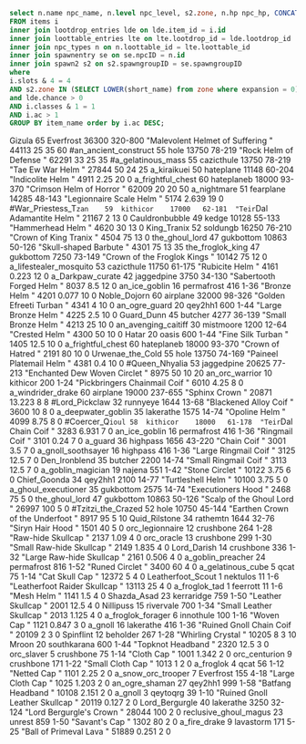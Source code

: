 ```sql
select n.name npc_name, n.level npc_level, s2.zone, n.hp npc_hp, CONCAT(n.mindmg, "-", n.maxdmg) npc_damage, i.name item_name, i.id as item_id, lde.chance, i.ac as item_ac, i.hp as item_hp
FROM items i
inner join lootdrop_entries lde on lde.item_id = i.id
inner join loottable_entries lte on lte.lootdrop_id = lde.lootdrop_id
inner join npc_types n on n.loottable_id = lte.loottable_id
inner join spawnentry se on se.npcID = n.id
inner join spawn2 s2 on s2.spawngroupID = se.spawngroupID
where
i.slots & 4 = 4
AND s2.zone IN (SELECT LOWER(short_name) from zone where expansion = 0)
and lde.chance > 0
AND i.classes & 1 = 1
AND i.ac > 1
GROUP BY item_name order by i.ac DESC;
```

Gizula	65	Everfrost	36300	320-800	"Malevolent Helmet of Suffering "	44113	25	35	60
#an_ancient_construct	55	hole	13750	78-219	"Rock Helm of Defense "	62291	33	25	35
#a_gelatinous_mass	55	cazicthule	13750	78-219	"Tae Ew War Helm "	27844	50	24	25
a_kiraikuei	50	hateplane	11148	60-204	"Indicolite Helm "	4911	2.25	20	0
a_frightful_chest	60	hateplaneb	18000	93-370	"Crimson Helm of Horror "	62009	20	20	50
a_nightmare	51	fearplane	14285	48-143	"Legionnaire Scale Helm "	5174	2.639	19	0
#War_Priestess_T`zan	59	kithicor	17000	62-181	"Teir`Dal Adamantite Helm "	21167	2	13	0
Cauldronbubble	49	kedge	10128	55-133	"Hammerhead Helm "	4620	30	13	0
King_Tranix	52	soldungb	16250	76-210	"Crown of King Tranix "	4504	75	13	0
the_ghoul_lord	47	gukbottom	10863	50-126	"Skull-shaped Barbute "	4301	75	13	35
the_froglok_king	47	gukbottom	7250	73-149	"Crown of the Froglok Kings "	10142	75	12	0
a_lifestealer_mosquito	53	cazicthule	11750	61-175	"Rubicite Helm "	4161	0.223	12	0
a_Darkpaw_curate	42	jaggedpine	3750	34-130	"Sabertooth Forged Helm "	8037	8.5	12	0
an_ice_goblin	16	permafrost	416	1-36	"Bronze Helm "	4201	0.077	10	0
Noble_Dojorn	60	airplane	32000	98-326	"Golden Efreeti Turban "	4341	4	10	0
an_ogre_guard	20	qey2hh1	600	1-44	"Large Bronze Helm "	4225	2.5	10	0
Guard_Dunn	45	butcher	4277	36-139	"Small Bronze Helm "	4213	25	10	0
an_avenging_caitiff	30	mistmoore	1200	12-64	"Crested Helm "	4300	50	10	0
Hatar	20	oasis	600	1-44	"Fine Silk Turban "	1405	12.5	10	0
a_frightful_chest	60	hateplaneb	18000	93-370	"Crown of Hatred "	2191	80	10	0
Urwenae_the_Cold	55	hole	13750	74-169	"Paineel Platemail Helm "	4381	0.4	10	0
#Queen_Nhyalia	53	jaggedpine	20625	77-213	"Enchanted Dew Woven Circlet "	8975	50	10	20
an_orc_warrior	10	kithicor	200	1-24	"Pickbringers Chainmail Coif "	6010	4.25	8	0
a_windrider_drake	60	airplane	19000	237-655	"Sphinx Crown "	20871	13.223	8	8
#Lord_Pickclaw	32	runnyeye	1644	13-68	"Blackened Alloy Coif "	3600	10	8	0
a_deepwater_goblin	35	lakerathe	1575	14-74	"Opoline Helm "	4099	8.75	8	0
#Coercer_Q`ioul	58	kithicor	18000	61-178	"Teir`Dal Chain Coif "	3283	6.931	7	0
an_ice_goblin	16	permafrost	416	1-36	"Ringmail Coif "	3101	0.24	7	0
a_guard	36	highpass	1656	43-220	"Chain Coif "	3001	3.5	7	0
a_gnoll_soothsayer	16	highpass	416	1-36	"Large Ringmail Coif "	3125	12.5	7	0
Den_Ironblend	35	butcher	2200	14-74	"Small Ringmail Coif "	3113	12.5	7	0
a_goblin_magician	19	najena	551	1-42	"Stone Circlet "	10122	3.75	6	0
Chief_Goonda	34	qey2hh1	2100	14-77	"Turtleshell Helm "	10100	3.75	5	0
a_ghoul_executioner	35	gukbottom	2575	14-74	"Executioners Hood "	2468	75	5	0
the_ghoul_lord	47	gukbottom	10863	50-126	"Scalp of the Ghoul Lord "	26997	100	5	0
#Tzitzi_the_Crazed	52	hole	10750	45-144	"Earthen Crown of the Underfoot "	8917	95	5	10
Quid_Rilstone	34	rathemtn	1644	32-76	"Siryn Hair Hood "	1501	40	5	0
orc_legionnaire	12	crushbone	264	1-28	"Raw-hide Skullcap "	2137	1.09	4	0
orc_oracle	13	crushbone	299	1-30	"Small Raw-hide Skullcap "	2149	1.835	4	0
Lord_Darish	14	crushbone	336	1-32	"Large Raw-hide Skullcap "	2161	0.506	4	0
a_goblin_preacher	24	permafrost	816	1-52	"Runed Circlet "	3400	60	4	0
a_gelatinous_cube	5	qcat	75	1-14	"Cat Skull Cap "	12372	5	4	0
Leatherfoot_Scout	1	nektulos	11	1-6	"Leatherfoot Raider Skullcap "	13113	25	4	0
a_froglok_tad	1	feerrott	11	1-6	"Mesh Helm "	1141	1.5	4	0
Shazda_Asad	23	kerraridge	759	1-50	"Leather Skullcap "	2001	12.5	4	0
Nillipuss	15	rivervale	700	1-34	"Small Leather Skullcap "	2013	1.125	4	0
a_froglok_forager	6	innothule	100	1-16	"Woven Cap "	1121	0.847	3	0
a_gnoll	16	lakerathe	416	1-36	"Ruined Gnoll Chain Coif "	20109	2	3	0
Spinflint	12	beholder	267	1-28	"Whirling Crystal "	10205	8	3	10
Mroon	20	southkarana	600	1-44	"Topknot Headband "	2320	12.5	3	0
orc_slaver	5	crushbone	75	1-14	"Cloth Cap "	1001	1.342	2	0
orc_centurion	9	crushbone	171	1-22	"Small Cloth Cap "	1013	1	2	0
a_froglok	4	qcat	56	1-12	"Netted Cap "	1101	2.25	2	0
a_snow_orc_trooper	7	Everfrost	155	4-18	"Large Cloth Cap "	1025	1.203	2	0
an_ogre_shaman	27	qey2hh1	999	1-58	"Batfang Headband "	10108	2.151	2	0
a_gnoll	3	qeytoqrg	39	1-10	"Ruined Gnoll Leather Skullcap "	20119	0.127	2	0
Lord_Bergurgle	40	lakerathe	3250	32-124	"Lord Bergurgle's Crown "	28044	100	2	0
reclusive_ghoul_magus	23	unrest	859	1-50	"Savant's Cap "	1302	80	2	0
a_fire_drake	9	lavastorm	171	5-25	"Ball of Primeval Lava "	51889	0.251	2	0